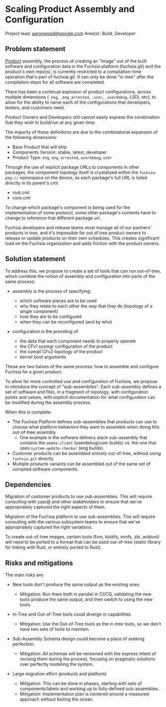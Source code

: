 # Scaling Product Assembly and Configuration

Project lead: aaronwood@google.com
Area(s): Build, Developer

## Problem statement

[Product][glossary.product] assembly, the process of creating an "image" out of
the built software and configuration data in the Fuchsia platform (fuchsia.git)
and the product's own repo(s), is currently restricted to a compilation-time
operation that's part of fuchsia.git.  It can only be done "in-tree" after the
compilation steps for all software are completed.

There has been a continual explosion of product configurations, across multiple
dimensions (`_eng`, `_eng_arrested`, `_user`, `_userdebug`, LSDi, etc), to
allow for the ability to name each of the configurations that developers,
testers, and customers need.

Product Owners and Developers still cannot easily express the combination that
they wish to build/run at any given time.

The majority of these definitions are due to the combinatorial expansion of the
following dimensions:

 * Base Product that will ship
 * Components Version: stable, latest, developer
 * Product Type: `eng`, `eng_arrested`, `userdebug`, `user`

Through the use of explicit package URLs to components in other packages, the
component topology itself is crystalized within the `fuchsia-pkg://` namespace
on the device, as each package's full URL is listed directly in its parent's
cml:

 * root.cml
 * core.cml

To change which package's component is being used for the implementation of
some protocol, some other package's contents have to change to reference that
different package url.

Fuchsia developers and release teams must manage all of our partners' products
in tree, and it's impossible for out of tree product owners to release or
update products on their own schedules.  This creates significant load on the
Fuchsia organization and adds friction with the product owners.

## Solution statement

To address this, we propose to create a set of tools that can run out-of-tree,
which combine the notion of assembly and configuration into parts of the same
process:

 * assembly is the process of specifying:
   * which software pieces are to be used
   * why they relate to each other the way that they do (topology of a single
     component)
   * how they are to be configured
   * when they can be reconfigured (and by who)

 * configuration is the providing of:
   * the data that each component needs to properly operate
   * the CFv1 sysmgr configuration of the product
   * the overall CFv2 topology of the product
   * kernel boot arguments

These are two halves of the same process: how to assemble and configure Fuchsia
for a given product.

To allow for more controlled use and configuration of Fuchsia, we propose to
introduce the concept of "sub-assemblies".  Each sub-assembly defines a set of
software and files, in a fragment of topology, with configuration points and
values, with explicit documentation for what configuration can be modified
during the assembly process.

When this is complete:

 * The Fuchsia Platform defines sub-assemblies that products can use to choose
   what platform behaviors they want to assemble when doing this out-of-tree
assembly
   * One example is the software delivery stack sub-assembly that contains the
     `omaha-client` (userdebug/user builds) vs. the one that uses
     `system-update-checker` (eng builds).
 * Customer products can be assembled entirely out-of-tree, without using
   `fuchsia.git` directly
 * Multiple products variants can be assembled out of the same set of compiled
   software components.

## Dependencies

Migration of customer products to use sub-assemblies.  This will require
consulting with yaar@ and other stakeholders to ensure that we've appropriately
captured the right aspects of them.

Migration of the Fuchsia platform to use sub-assemblies.  This will require
consulting with the various subsystem teams to ensure that we've appropriately
captured the right variations.

To create out-of-tree images, certain tools (fvm, blobfs, minfs, zbi, avbtool)
will need to be ported to a format that can be used out-of-tree (static library
for linking with Rust, or entirely ported to Rust).

## Risks and mitigations

The main risks are:

 * New tools don't produce the same output as the existing ones
   * Mitigation: Run them both in parallel in CI/CQ, validating the new tools
     produce the same output, and then switch to using the new tools.

 * In-Tree and Out-of-Tree tools could diverge in capabilities
   * Mitigation: Use the Out-of-Tree tools as the in-tree tools, so we don't
     have two sets of tools to maintain.

 * Sub-Assembly Schema design could become a place of seeking perfection.
   * Mitigation: All schemas will be versioned with the express intent of
     revising them during the process, focusing on pragmatic solutions over
     perfectly modeling the system.

 * Large migration effort (products and platform)
   * Mitigation: This can be done in phases, starting with sets of
     components/labels and working up to fully-defined sub-assemblies.
   * Mitigation: Implementation plan is centered around a measured approach
     without boiling the ocean.

[glossary.product]: glossary/README.md#product
